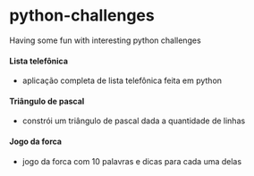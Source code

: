 # python-challenges
Having some fun with interesting python challenges

#### Lista telefônica
- aplicação completa de lista telefônica feita em python

#### Triângulo de pascal
- constrói um triângulo de pascal dada a quantidade de linhas

#### Jogo da forca
- jogo da forca com 10 palavras e dicas para cada uma delas
